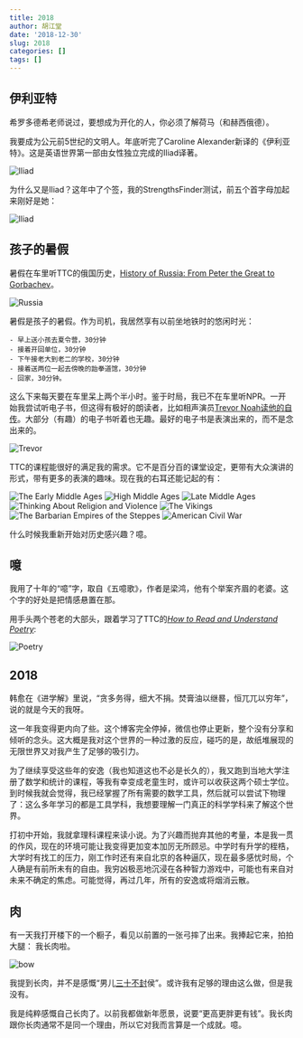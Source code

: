 ```yaml
---
title: 2018
author: 胡江堂
date: '2018-12-30'
slug: 2018
categories: []
tags: []
---
```


## 伊利亚特

希罗多德希老师说过，要想成为开化的人，你必须了解荷马（和赫西俄德）。

我要成为公元前5世纪的文明人。年底听完了Caroline Alexander新译的《伊利亚特》。这是英语世界第一部由女性独立完成的Iliad译著。

![Iliad](https://images-na.ssl-images-amazon.com/images/I/41I3yevE3RL._SX329_BO1,204,203,200_.jpg)

为什么又是Iliad？这年中了个签，我的StrengthsFinder测试，前五个首字母加起来刚好是她：

![Iliad](https://www.dropbox.com/s/7dd2zr1znn1za5p/Iliad.png?raw=1)


## 孩子的暑假

暑假在车里听TTC的俄国历史，[History of Russia: From Peter the Great to Gorbachev](https://www.thegreatcourses.com/courses/history-of-russia-from-peter-the-great-to-gorbachev.html)。

![Russia](https://images-na.ssl-images-amazon.com/images/I/51ghkPz9USL._SX349_BO1,204,203,200_.jpg)

暑假是孩子的暑假。作为司机，我居然享有以前坐地铁时的悠闲时光：

    - 早上送小孩去夏令营，30分钟
    - 接着开回单位，30分钟
    - 下午接老大到老二的学校，30分钟
    - 接着送两位一起去傍晚的跆拳道馆，30分钟
    - 回家，30分钟。

这么下来每天要在车里呆上两个半小时。鉴于时局，我已不在车里听NPR。一开始我尝试听电子书，但这得有极好的朗读者，比如相声演员[Trevor Noah读他的自传](https://www.audible.com/author/Trevor-Noah/B01F6FCBY6)。大部分（有趣）的电子书听着也无趣。最好的电子书是表演出来的，而不是念出来的。

![Trevor](https://m.media-amazon.com/images/I/61n1f5dBacL._SL500_.jpg)

TTC的课程能很好的满足我的需求。它不是百分百的课堂设定，更带有大众演讲的形式，带有更多的表演的趣味。现在我的右耳还能记起的有：

![The Early Middle Ages](https://images-na.ssl-images-amazon.com/images/I/41dIY1ZJC2L._SX342_.jpg)
![High Middle Ages](https://images-na.ssl-images-amazon.com/images/I/51qpFAqciqL._SX342_.jpg)
![Late Middle Ages](https://images-na.ssl-images-amazon.com/images/I/51s7Us9xdhL._SX342_.jpg)
![Thinking About Religion and Violence](https://images-na.ssl-images-amazon.com/images/I/51hvQiGi3oL._SX342_.jpg)
![The Vikings](https://images-na.ssl-images-amazon.com/images/I/518fnRV3c4L._SX342_.jpg)
![The Barbarian Empires of the Steppes](https://images-na.ssl-images-amazon.com/images/I/511KkH6SGoL._SX342_.jpg)
![American Civil War](https://images-na.ssl-images-amazon.com/images/I/516eECbhKsL._SX342_.jpg)

什么时候我重新开始对历史感兴趣？噫。

## 噫

我用了十年的“噫”字，取自《五噫歌》，作者是梁鸿，他有个举案齐眉的老婆。这个字的好处是把情感悬置在那。

用手头两个苍老的大部头，跟着学习了TTC的[*How to Read and Understand Poetry*](https://www.amazon.com/How-Read-Understand-Poetry/dp/B00DTO3T52):

![Poetry](https://www.dropbox.com/s/ias998iq3ql95e1/poetry.png?raw=1)

## 2018

韩愈在《进学解》里说，“贪多务得，细大不捐。焚膏油以继晷，恒兀兀以穷年”，说的就是今天的我呀。

这一年我变得更内向了些。这个博客完全停掉，微信也停止更新，整个没有分享和倾听的念头。这大概是我对这个世界的一种过激的反应，碰巧的是，故纸堆展现的无限世界又对我产生了足够的吸引力。

为了继续享受这些年的安逸（我也知道这也不必是长久的），我又跑到当地大学注册了数学和统计的课程，等我有幸变成老童生时，或许可以收获这两个硕士学位。到时候我就会觉得，我已经掌握了所有需要的数学工具，然后就可以尝试下物理了：这么多年学习的都是工具学科，我想要理解一门真正的科学学科来了解这个世界。

打初中开始，我就拿理科课程来读小说。为了兴趣而抛弃其他的考量，本是我一贯的作风，现在的环境可能让我变得更加变本加厉无所顾忌。中学时有升学的桎梏，大学时有找工的压力，刚工作时还有来自北京的各种逼仄，现在最多感忧时局，个人确是有前所未有的自由。我穷凶极恶地沉浸在各种智力游戏中，可能也有来自对未来不确定的焦虑。可能觉得，再过几年，所有的安逸或将烟消云散。

## 肉
有一天我打开楼下的一个橱子，看见以前置的一张弓摔了出来。我捧起它来，拍拍大腿： 我长肉啦。

![bow](http://www.bestrecurvebowguide.com/wp-content/uploads/2013/05/samick-sage-review.jpg)

我提到长肉，并不是感慨“男儿[三](http://jiangtanghu.com/cn/2008/09/22/%E7%94%B7%E5%84%BF%E4%B8%89%E5%8D%81%E6%9C%AA%E5%B0%81%E4%BE%AF1/)[十](http://jiangtanghu.com/cn/2008/09/22/%E7%94%B7%E5%84%BF%E4%B8%89%E5%8D%81%E6%9C%AA%E5%B0%81%E4%BE%AF3/)[不](http://jiangtanghu.com/cn/2008/09/24/%E7%94%B7%E5%84%BF%E4%B8%89%E5%8D%81%E6%9C%AA%E5%B0%81%E4%BE%AF5/)[封](http://jiangtanghu.com/cn/2010/06/19/%E7%94%B7%E5%84%BF%E4%B8%89%E5%8D%81%E6%9C%AA%E5%B0%81%E4%BE%AF11%E5%9C%A3%E6%96%97%E5%A3%AB%E6%98%9F%E7%9F%A2/)侯”。或许我有足够的理由这么做，但是我没有。

我是纯粹感慨自己长肉了。以前我都做新年愿景，说要“更高更胖更有钱”。我长肉跟你长肉通常不是同一个理由，所以它对我而言算是一个成就。噫。